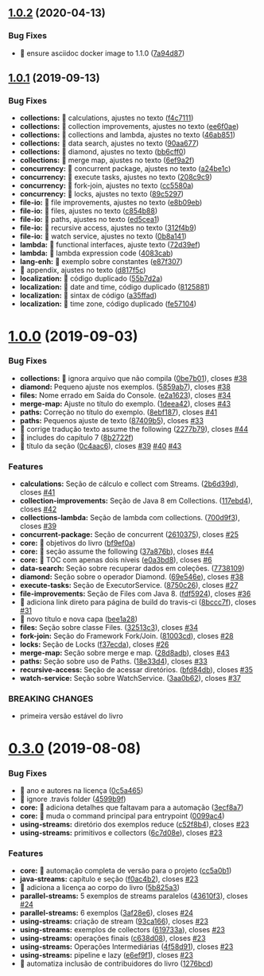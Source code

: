 ## [1.0.2](https://github.com/duke-certification/java6-to-java8/compare/v1.0.1...v1.0.2) (2020-04-13)


### Bug Fixes

* 🐛 ensure asciidoc docker image to 1.1.0 ([7a94d87](https://github.com/duke-certification/java6-to-java8/commit/7a94d8717a93c6c4d26a3f180643a68af8b5a3dd))

## [1.0.1](https://github.com/duke-certification/java6-to-java8/compare/v1.0.0...v1.0.1) (2019-09-13)


### Bug Fixes

* **collections:** 🐛 calculations, ajustes no texto ([f4c7111](https://github.com/duke-certification/java6-to-java8/commit/f4c7111))
* **collections:** 🐛 collection improvements, ajustes no texto ([ee6f0ae](https://github.com/duke-certification/java6-to-java8/commit/ee6f0ae))
* **collections:** 🐛 collections and lambda, ajustes no texto ([46ab851](https://github.com/duke-certification/java6-to-java8/commit/46ab851))
* **collections:** 🐛 data search, ajustes no texto ([90aa677](https://github.com/duke-certification/java6-to-java8/commit/90aa677))
* **collections:** 🐛 diamond, ajustes no texto ([bb6cff0](https://github.com/duke-certification/java6-to-java8/commit/bb6cff0))
* **collections:** 🐛 merge map, ajustes no texto ([6ef9a2f](https://github.com/duke-certification/java6-to-java8/commit/6ef9a2f))
* **concurrency:** 🐛 concurrent package, ajustes no texto ([a24be1c](https://github.com/duke-certification/java6-to-java8/commit/a24be1c))
* **concurrency:** 🐛 execute tasks, ajustes no texto ([208c9c9](https://github.com/duke-certification/java6-to-java8/commit/208c9c9))
* **concurrency:** 🐛 fork-join, ajustes no texto ([cc5580a](https://github.com/duke-certification/java6-to-java8/commit/cc5580a))
* **concurrency:** 🐛 locks, ajustes no texto ([89c5297](https://github.com/duke-certification/java6-to-java8/commit/89c5297))
* **file-io:** 🐛 file improvements, ajustes no texto ([e8b09eb](https://github.com/duke-certification/java6-to-java8/commit/e8b09eb))
* **file-io:** 🐛 files, ajustes no texto ([c854b88](https://github.com/duke-certification/java6-to-java8/commit/c854b88))
* **file-io:** 🐛 paths, ajustes no texto ([ed5cea1](https://github.com/duke-certification/java6-to-java8/commit/ed5cea1))
* **file-io:** 🐛 recursive access, ajustes no texto ([312f4b9](https://github.com/duke-certification/java6-to-java8/commit/312f4b9))
* **file-io:** 🐛 watch service, ajustes no texto ([0b8a141](https://github.com/duke-certification/java6-to-java8/commit/0b8a141))
* **lambda:** 🐛 functional interfaces, ajuste texto ([72d39ef](https://github.com/duke-certification/java6-to-java8/commit/72d39ef))
* **lambda:** 🐛 lambda expression code ([4083cab](https://github.com/duke-certification/java6-to-java8/commit/4083cab))
* **lang-enh:** 🐛 exemplo sobre constantes ([e87f307](https://github.com/duke-certification/java6-to-java8/commit/e87f307))
* 🐛 appendix, ajustes no texto ([d817f5c](https://github.com/duke-certification/java6-to-java8/commit/d817f5c))
* **localization:** 🐛 código duplicado ([55b7d2a](https://github.com/duke-certification/java6-to-java8/commit/55b7d2a))
* **localization:** 🐛 date and time, código duplicado ([8125881](https://github.com/duke-certification/java6-to-java8/commit/8125881))
* **localization:** 🐛 sintax de código ([a35ffad](https://github.com/duke-certification/java6-to-java8/commit/a35ffad))
* **localization:** 🐛 time zone, código duplicado ([fe57104](https://github.com/duke-certification/java6-to-java8/commit/fe57104))

# [1.0.0](https://github.com/duke-certification/java6-to-java8/compare/v0.3.0...v1.0.0) (2019-09-03)


### Bug Fixes

* **collections:** 🐛 ignora arquivo que não compila ([0be7b01](https://github.com/duke-certification/java6-to-java8/commit/0be7b01)), closes [#38](https://github.com/duke-certification/java6-to-java8/issues/38)
* **diamond:** Pequeno ajuste nos exemplos. ([5859ab7](https://github.com/duke-certification/java6-to-java8/commit/5859ab7)), closes [#38](https://github.com/duke-certification/java6-to-java8/issues/38)
* **files:** Nome errado em Saída do Console. ([e2a1623](https://github.com/duke-certification/java6-to-java8/commit/e2a1623)), closes [#34](https://github.com/duke-certification/java6-to-java8/issues/34)
* **merge-map:** Ajuste no título do exemplo. ([1deea42](https://github.com/duke-certification/java6-to-java8/commit/1deea42)), closes [#43](https://github.com/duke-certification/java6-to-java8/issues/43)
* **paths:** Correção no título do exemplo. ([8ebf187](https://github.com/duke-certification/java6-to-java8/commit/8ebf187)), closes [#41](https://github.com/duke-certification/java6-to-java8/issues/41)
* **paths:** Pequenos ajuste de texto ([87409b5](https://github.com/duke-certification/java6-to-java8/commit/87409b5)), closes [#33](https://github.com/duke-certification/java6-to-java8/issues/33)
* 🐛 corrige tradução texto assume the following ([2277b79](https://github.com/duke-certification/java6-to-java8/commit/2277b79)), closes [#44](https://github.com/duke-certification/java6-to-java8/issues/44)
* 🐛 includes do capítulo 7 ([8b2722f](https://github.com/duke-certification/java6-to-java8/commit/8b2722f))
* 🐛 título da seção ([0c4aac6](https://github.com/duke-certification/java6-to-java8/commit/0c4aac6)), closes [#39](https://github.com/duke-certification/java6-to-java8/issues/39) [#40](https://github.com/duke-certification/java6-to-java8/issues/40) [#43](https://github.com/duke-certification/java6-to-java8/issues/43)


### Features

* **calculations:** Seção de cálculo e collect com Streams. ([2b6d39d](https://github.com/duke-certification/java6-to-java8/commit/2b6d39d)), closes [#41](https://github.com/duke-certification/java6-to-java8/issues/41)
* **collection-improvements:** Seção de Java 8 em Collections. ([117ebd4](https://github.com/duke-certification/java6-to-java8/commit/117ebd4)), closes [#42](https://github.com/duke-certification/java6-to-java8/issues/42)
* **collections-lambda:** Seção de lambda com collections. ([700d9f3](https://github.com/duke-certification/java6-to-java8/commit/700d9f3)), closes [#39](https://github.com/duke-certification/java6-to-java8/issues/39)
* **concurrent-package:** Seção de concurrent ([2610375](https://github.com/duke-certification/java6-to-java8/commit/2610375)), closes [#25](https://github.com/duke-certification/java6-to-java8/issues/25)
* **core:** 🎸 objetivos do livro ([bf9ef0a](https://github.com/duke-certification/java6-to-java8/commit/bf9ef0a))
* **core:** 🎸 seção assume the following ([37a876b](https://github.com/duke-certification/java6-to-java8/commit/37a876b)), closes [#44](https://github.com/duke-certification/java6-to-java8/issues/44)
* **core:** 🎸 TOC com apenas dois níveis ([e0a3bd8](https://github.com/duke-certification/java6-to-java8/commit/e0a3bd8)), closes [#6](https://github.com/duke-certification/java6-to-java8/issues/6)
* **data-search:** Seção sobre recuperar dados em coleções. ([7738109](https://github.com/duke-certification/java6-to-java8/commit/7738109))
* **diamond:** Seção sobre o operador Diamond. ([69e546e](https://github.com/duke-certification/java6-to-java8/commit/69e546e)), closes [#38](https://github.com/duke-certification/java6-to-java8/issues/38)
* **execute-tasks:** Seção de ExecutorService. ([8750c26](https://github.com/duke-certification/java6-to-java8/commit/8750c26)), closes [#27](https://github.com/duke-certification/java6-to-java8/issues/27)
* **file-improvements:** Seção de Files com Java 8. ([fdf5924](https://github.com/duke-certification/java6-to-java8/commit/fdf5924)), closes [#36](https://github.com/duke-certification/java6-to-java8/issues/36)
* 🎸 adiciona link direto para página de build do travis-ci ([8bccc7f](https://github.com/duke-certification/java6-to-java8/commit/8bccc7f)), closes [#31](https://github.com/duke-certification/java6-to-java8/issues/31)
* 🎸 novo título e nova capa ([bee1a28](https://github.com/duke-certification/java6-to-java8/commit/bee1a28))
* **files:** Seção sobre classe Files. ([32513c3](https://github.com/duke-certification/java6-to-java8/commit/32513c3)), closes [#34](https://github.com/duke-certification/java6-to-java8/issues/34)
* **fork-join:** Seção do Framework Fork/Join. ([81003cd](https://github.com/duke-certification/java6-to-java8/commit/81003cd)), closes [#28](https://github.com/duke-certification/java6-to-java8/issues/28)
* **locks:** Seção de Locks ([f37ecda](https://github.com/duke-certification/java6-to-java8/commit/f37ecda)), closes [#26](https://github.com/duke-certification/java6-to-java8/issues/26)
* **merge-map:** Seção sobre merge e map. ([28d8adb](https://github.com/duke-certification/java6-to-java8/commit/28d8adb)), closes [#43](https://github.com/duke-certification/java6-to-java8/issues/43)
* **paths:** Seção sobre uso de Paths. ([18e33d4](https://github.com/duke-certification/java6-to-java8/commit/18e33d4)), closes [#33](https://github.com/duke-certification/java6-to-java8/issues/33)
* **recursive-access:** Seção de acessar diretórios. ([bfd84db](https://github.com/duke-certification/java6-to-java8/commit/bfd84db)), closes [#35](https://github.com/duke-certification/java6-to-java8/issues/35)
* **watch-service:** Seção sobre WatchService. ([3aa0b62](https://github.com/duke-certification/java6-to-java8/commit/3aa0b62)), closes [#37](https://github.com/duke-certification/java6-to-java8/issues/37)


### BREAKING CHANGES

* primeira versão estável do livro

# [0.3.0](https://github.com/duke-certification/java6-to-java8/compare/v0.2.0...v0.3.0) (2019-08-08)


### Bug Fixes

* 🐛 ano e autores na licença ([0c5a465](https://github.com/duke-certification/java6-to-java8/commit/0c5a465))
* 🐛 ignore .travis folder ([4599b9f](https://github.com/duke-certification/java6-to-java8/commit/4599b9f))
* **core:** 🐛 adiciona detalhes que faltavam para a automação ([3ecf8a7](https://github.com/duke-certification/java6-to-java8/commit/3ecf8a7))
* **core:** 🐛 muda o command principal para entrypoint ([0099ac4](https://github.com/duke-certification/java6-to-java8/commit/0099ac4))
* **using-streams:** diretório dos exemplos reduce ([c52f8b4](https://github.com/duke-certification/java6-to-java8/commit/c52f8b4)), closes [#23](https://github.com/duke-certification/java6-to-java8/issues/23)
* **using-streams:** primitivos e collectors ([6c7d08e](https://github.com/duke-certification/java6-to-java8/commit/6c7d08e)), closes [#23](https://github.com/duke-certification/java6-to-java8/issues/23)


### Features

* **core:** 🎸 automação completa de versão para o projeto ([cc5a0b1](https://github.com/duke-certification/java6-to-java8/commit/cc5a0b1))
* **java-streams:** capítulo e seção ([f0ac4b2](https://github.com/duke-certification/java6-to-java8/commit/f0ac4b2)), closes [#23](https://github.com/duke-certification/java6-to-java8/issues/23)
* 🎸 adiciona a licença ao corpo do livro ([5b825a3](https://github.com/duke-certification/java6-to-java8/commit/5b825a3))
* **parallel-streams:** 5 exemplos de streams paralelos ([43610f3](https://github.com/duke-certification/java6-to-java8/commit/43610f3)), closes [#24](https://github.com/duke-certification/java6-to-java8/issues/24)
* **parallel-streams:** 6 exemplos ([3af28e6](https://github.com/duke-certification/java6-to-java8/commit/3af28e6)), closes [#24](https://github.com/duke-certification/java6-to-java8/issues/24)
* **using-streams:** criação de stream ([93ca166](https://github.com/duke-certification/java6-to-java8/commit/93ca166)), closes [#23](https://github.com/duke-certification/java6-to-java8/issues/23)
* **using-streams:** exemplos de collectors ([619733a](https://github.com/duke-certification/java6-to-java8/commit/619733a)), closes [#23](https://github.com/duke-certification/java6-to-java8/issues/23)
* **using-streams:** operações finais ([c638d08](https://github.com/duke-certification/java6-to-java8/commit/c638d08)), closes [#23](https://github.com/duke-certification/java6-to-java8/issues/23)
* **using-streams:** Operações Intermediárias ([4f58d91](https://github.com/duke-certification/java6-to-java8/commit/4f58d91)), closes [#23](https://github.com/duke-certification/java6-to-java8/issues/23)
* **using-streams:** pipeline e lazy ([e6ef9f1](https://github.com/duke-certification/java6-to-java8/commit/e6ef9f1)), closes [#23](https://github.com/duke-certification/java6-to-java8/issues/23)
* 🎸 automatiza inclusão de contribuidores do livro ([1276bcd](https://github.com/duke-certification/java6-to-java8/commit/1276bcd))

